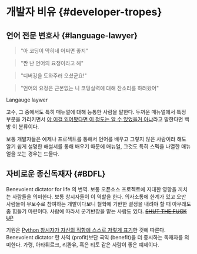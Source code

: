 # 개발자 비유 {#developer-tropes}

## 언어 전문 변호사 {#language-lawyer}
> "아 코딩이 막히네 어쩌면 좋지"

> "짠 난 언어의 요정이라고 해"

> "디버깅을 도와주러 오셨군요!"

> "언어의 요정은 근본없는 니 코딩실력에 대해 잔소리를 하러왔어"

Langauge laywer

고수, 그 중에서도 특히 매뉴얼에 대해 능통한 사람을 말한다. 두꺼운 매뉴얼에서 특정 부분을 가리키면서 [야 이걸 읽어봤다면 이 정도는 알 수 있었을거 아냐](#RTFM)라고 말한다면 백방 이 분류이다.

보통 개발자들은 예제나 프로젝트를 통해서 언어를 배우고 그렇지 않은 사람이라 해도 알기 쉽게 설명한 해설서를 통해 배우기 때문에 매뉴얼, 그것도 특히 스펙을 나열한 매뉴얼을 보는 경우는 드물다.

## 자비로운 종신독재자 {#BDFL}

Benevolent dictator for life 의 번역. 보통 오픈소스 프로젝트에 지대한 영향을 끼치는 사람들을 의미한다. 보통 창시자들이 이 역할을 한다. 의사소통에 한계가 있고 오만 사람들이 무보수로 참여하는 개발이다보니 철학에 기반한 결정을 내려야 할 때 아무래도 좀 힘들기 마련이다. 사람에 따라서 군기반장을 맡는 사람도 있다. ~~[SHUT THE FUCK UP](https://lkml.org/lkml/2012/12/23/75)~~

기원은 [Python 창시자가 자신의 직함에 스스로 저렇게 표기](http://www.artima.com/weblogs/viewpost.jsp?thread=235725)한 것에 따른다. Benevolent dictator 란 사익 (profit)보단 국익 (benefit)을 더 중시하는 독재자를 의미한다. 가령, 아타튀르크, 리콴유, 혹은 티토 같은 사람이 좋은 예제이다.
